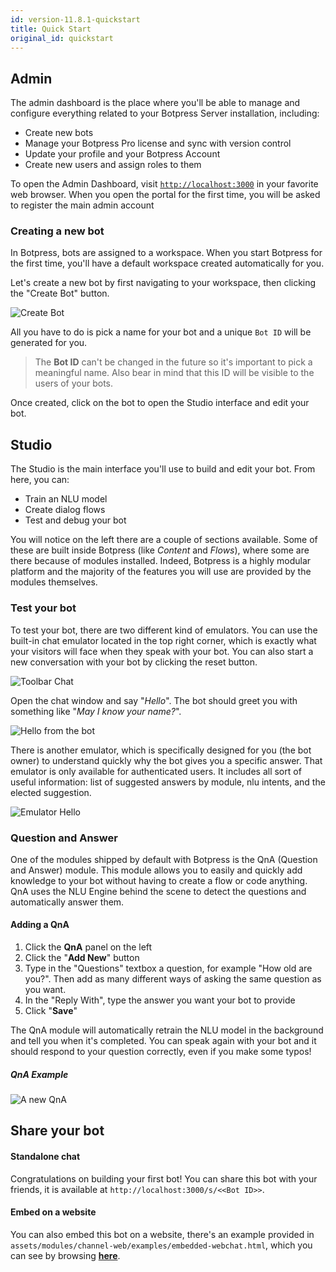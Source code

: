 ```yaml
---
id: version-11.8.1-quickstart
title: Quick Start
original_id: quickstart
---
```


## Admin

The admin dashboard is the place where you'll be able to manage and configure everything related to your Botpress Server installation, including:

- Create new bots
- Manage your Botpress Pro license and sync with version control
- Update your profile and your Botpress Account
- Create new users and assign roles to them

To open the Admin Dashboard, visit [`http://localhost:3000`](http://localhost:3000) in your favorite web browser. When you open the portal for the first time, you will be asked to register the main admin account

### Creating a new bot

In Botpress, bots are assigned to a workspace. When you start Botpress for the first time, you'll have a default workspace created automatically for you.

Let's create a new bot by first navigating to your workspace, then clicking the "Create Bot" button.

![Create Bot](assets/workspace_bot.png)

All you have to do is pick a name for your bot and a unique `Bot ID` will be generated for you.

> The **Bot ID** can't be changed in the future so it's important to pick a meaningful name. Also bear in mind that this ID will be visible to the users of your bots.

Once created, click on the bot to open the Studio interface and edit your bot.

## Studio

The Studio is the main interface you'll use to build and edit your bot. From here, you can:

- Train an NLU model
- Create dialog flows
- Test and debug your bot

You will notice on the left there are a couple of sections available. Some of these are built inside Botpress (like _Content_ and _Flows_), where some are there because of modules installed. Indeed, Botpress is a highly modular platform and the majority of the features you will use are provided by the modules themselves.

### Test your bot

To test your bot, there are two different kind of emulators. You can use the built-in chat emulator located in the top right corner, which is exactly what your visitors will face when they speak with your bot. You can also start a new conversation with your bot by clicking the reset button.

![Toolbar Chat](assets/studio-toolbar.jpg)

Open the chat window and say "_Hello_". The bot should greet you with something like "_May I know your name?_".

![Hello from the bot](assets/flow_page.png)

There is another emulator, which is specifically designed for you (the bot owner) to understand quickly why the bot gives you a specific answer. That emulator is only available for authenticated users. It includes all sort of useful information: list of suggested answers by module, nlu intents, and the elected suggestion.

![Emulator Hello](assets/emulator_ng.png)

### Question and Answer

One of the modules shipped by default with Botpress is the QnA (Question and Answer) module. This module allows you to easily and quickly add knowledge to your bot without having to create a flow or code anything. QnA uses the NLU Engine behind the scene to detect the questions and automatically answer them.

#### Adding a QnA

1. Click the **QnA** panel on the left
2. Click the "**Add New**" button
3. Type in the "Questions" textbox a question, for example "How old are you?". Then add as many different ways of asking the same question as you want.
4. In the "Reply With", type the answer you want your bot to provide
5. Click "**Save**"

The QnA module will automatically retrain the NLU model in the background and tell you when it's completed. You can speak again with your bot and it should respond to your question correctly, even if you make some typos!

##### QnA Example

![A new QnA](assets/newqna.png)

## Share your bot

#### Standalone chat

Congratulations on building your first bot! You can share this bot with your friends, it is available at `http://localhost:3000/s/<<Bot ID>>`.

#### Embed on a website

You can also embed this bot on a website, there's an example provided in `assets/modules/channel-web/examples/embedded-webchat.html`, which you can see by browsing [**here**](http://localhost:3000/assets/modules/channel-web/examples/embedded-webchat.html).
